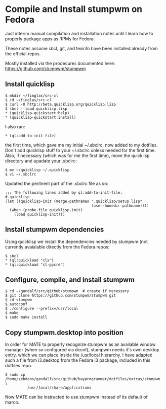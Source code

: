 # Compile and Install stumpwm on Fedora

Just interim manual compilation and installation notes until I learn how to
properly package apps as RPMs for Fedora.

These notes assume sbcl, git, and texinfo have been installed already from the
official repos.

Mostly installed via the prodecures documented here:
https://github.com/stumpwm/stumpwm

## Install quicklisp

    $ mkdir ~/finglas/src-cl
    $ cd ~/finglas/src-cl
    $ curl -O http://beta.quicklisp.org/quicklisp.lisp
    $ sbcl --load quicklisp.lisp
    * (quicklisp-quickstart:help)
    * (quicklisp-quickstart:install)

I also ran:

    * (ql:add-to-init-file)

the first time, which gave me my initial ~/.sbclrc, now added to my dotfiles.
Don't add quicklisp stuff to your ~/.sbclrc unless needed for the first time.
Also, if necessary (which was for me the first time), move the quicklisp
directory and upadate your .sbclrc:

    $ mv ~/quicklisp ~/.quicklisp
    $ vi ~/.sbclrc

Updated the peritnent part of the .sbclrc file as so:

    ;;; The following lines added by ql:add-to-init-file:
    #-quicklisp
    (let ((quicklisp-init (merge-pathnames ".quicklisp/setup.lisp"
                                           (user-homedir-pathname))))
      (when (probe-file quicklisp-init)
        (load quicklisp-init)))

## Install stumpwm dependencies

Using quicklisp we install the dependencies needed by stumpwm (not currently
avaialable directly from the Fedora repos:

    $ sbcl
    * (ql:quickload "clx")
    * (ql:quickload "cl-ppcre")

## Configure, compile, and install stumpwm

    $ cd ~/gandalf/src/github/stumpwm  # create if necessary
    $ git clone https://github.com/stumpwm/stumpwm.git
    $ cd stumpwm
    $ autoconf
    $ ./configure --prefix=/usr/local
    $ make
    $ sudo make install

## Copy stumpwm.desktop into position

In order for MATE to properly recognize stumpwm as an available window manager
(when so configured via dconf), stumpwm needs it's own desktop entry, which we
can place inside the /usr/local hierarchy. I have adapted such a file from
i3.desktop from the Fedora i3 package, included in this dotfiles repo.

    $ sudo cp /home/zebdeos/gandalf/src/github/bayprogrammer/dotfiles/extras/stumpwm.desktop \
              /usr/local/share/applications

Now MATE can be instructed to use stumpwm instead of its default of marco.
